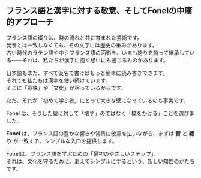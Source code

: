 ## フランス語と漢字に対する敬意、そしてFonelの中庸的アプローチ

フランス語の綴りは、時の流れと共に育まれた芸術です。  
発音とは一致しなくても、その文字には歴史の重みがあります。  
古い時代のラテン語や中世フランス語の面影を、いまも誇りを持って継承している――それは、私たちが漢字に抱く想いにも通じるものがあります。

日本語もまた、すべて仮名で書けばもっと簡単に読み書きできます。  
それでも私たちは漢字を使い続けています。  
そこに「意味」や「文化」が宿っているからです。

ただ、それが「初めて学ぶ者」にとって大きな壁になっているのも事実です。

Fonel は、そうした壁に対して「壊す」のではなく「橋をかける」ことを選びました。

**Fonel** は、フランス語の豊かな響きや背景に敬意を払いながら、まずは **音** と **綴り** が一致する、シンプルな入口を提供します。

Fonelは、フランス語を学ぶための「最初のやさしいステップ」。  
それは、文化を守るために、あえてシンプルにするという、新しい知性のかたちです。
